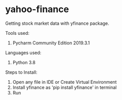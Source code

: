 # yahoo-finance
Getting stock market data with yfinance package.

Tools used:
1. Pycharm Community Edition 2019.3.1

Languages used:
1. Python 3.8

Steps to Install:
1. Open any file in IDE or Create Virtual Environment
2. Install yfinance as 'pip install yfinance' in terminal
3. Run
